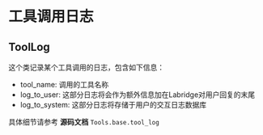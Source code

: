 # 工具调用日志

## ToolLog
这个类记录某个工具调用的日志，包含如下信息：

- tool_name: 调用的工具名称
- log_to_user: 这部分日志将会作为额外信息加在Labridge对用户回复的末尾
- log_to_system: 这部分日志将存储于用户的交互日志数据库

具体细节请参考 **源码文档** `Tools.base.tool_log`